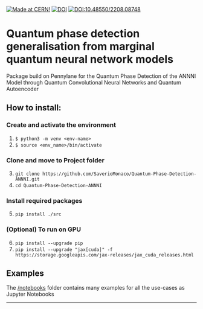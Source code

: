 [![Made at CERN!](https://img.shields.io/badge/CERN-CERN%20openlab-blue)](https://openlab.cern/) 
[![DOI](https://zenodo.org/badge/478113360.svg)](https://zenodo.org/badge/latestdoi/478113360)
[![DOI:10.48550/2208.08748](http://img.shields.io/badge/DOI-10.48550/2208.08748-B31B1B.svg)](https://doi.org/10.48550/arXiv.2208.08748)



# Quantum phase detection generalisation from marginal quantum neural network models
Package build on Pennylane for the Quantum Phase Detection of the ANNNI Model through Quantum Convolutional Neural Networks and Quantum Autoencoder
## How to install:
### Create and activate the environment
1. ```$ python3 -m venv <env-name>```
2. ```$ source <env_name>/bin/activate```

### Clone and move to Project folder
3. ```git clone https://github.com/SaverioMonaco/Quantum-Phase-Detection-ANNNI.git```
4. ```cd Quantum-Phase-Detection-ANNNI```

### Install required packages
5. ```pip install ./src```

### (Optional) To run on GPU
6. ```pip install --upgrade pip```
7. ```pip install --upgrade "jax[cuda]" -f https://storage.googleapis.com/jax-releases/jax_cuda_releases.html```

## Examples
The [/notebooks](notebooks) folder contains many examples for all the use-cases as Jupyter Notebooks

---
